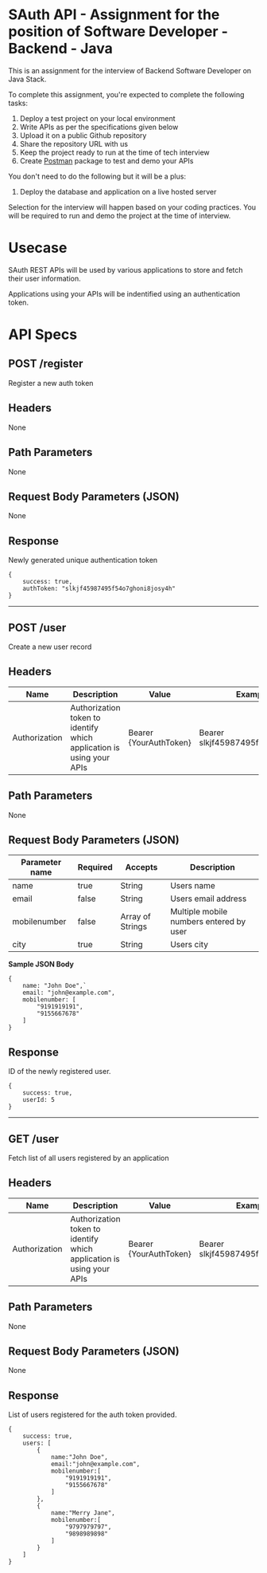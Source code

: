 # SAuth API - Assignment for the position of Software Developer - Backend - Java

This is an assignment for the interview of Backend Software Developer on Java Stack. 

To complete this assignment, you're expected to complete the following tasks:

1. Deploy a test project on your local environment
2. Write APIs as per the specifications given below
3. Upload it on a public Github repository
4. Share the repository URL with us
5. Keep the project ready to run at the time of tech interview
6. Create [Postman](https://www.postman.com/) package to test and demo your APIs

You don't need to do the following but it will be a plus: 
1. Deploy the database and application on a live hosted server

Selection for the interview will happen based on your coding practices. You will be required to run and demo the project at the time of interview.


# Usecase

SAuth REST APIs will be used by various applications to store and fetch their user information. 

Applications using your APIs will be indentified using an authentication token. 

# API Specs

## **POST /register**

Register a new auth token

## Headers

None

## Path Parameters

None

## Request Body Parameters (JSON)

None

## Response

Newly generated unique authentication token

```
{      
    success: true,   
    authToken: "slkjf45987495f54o7ghoni8josy4h"     
}
```
  
---
## POST /user

Create a new user record

## Headers

| Name | Description | Value | Example Value |
|---|---|---|---|
| Authorization | Authorization token to identify which application is using your APIs | Bearer {YourAuthToken} | Bearer slkjf45987495f54o7ghoni8josy4h |

## Path Parameters

None

## Request Body Parameters (JSON)

| Parameter name | Required | Accepts | Description | 
|----|----|----|----|
| name | true | String | Users name | 
| email | false | String | Users email address | 
| mobilenumber | false | Array of Strings | Multiple mobile numbers entered by user |
| city | true | String | Users city |

**Sample JSON Body**
```
{
    name: "John Doe",`  
    email: "john@example.com",
    mobilenumber: [
        "9191919191",
        "9155667678"
    ]  
}
```
## Response

ID of the newly registered user.

```
{
    success: true,  
    userId: 5  
}
```


---
## GET /user

Fetch list of all users registered by an application

## Headers

| Name | Description | Value | Example Value |
|---|---|---|---|
| Authorization | Authorization token to identify which application is using your APIs | Bearer {YourAuthToken} | Bearer slkjf45987495f54o7ghoni8josy4h |

## Path Parameters
None

## Request Body Parameters (JSON)
None


## Response

List of users registered for the auth token provided. 

```
{
    success: true,  
    users: [
        {  
            name:"John Doe",  
            email:"john@example.com",   
            mobilenumber:[
                "9191919191",
                "9155667678"
            ]   
        },  
        {  
            name:"Merry Jane",     
            mobilenumber:[
                "9797979797",
                "9898989898"
            ]   
        }  
    ]  
}

